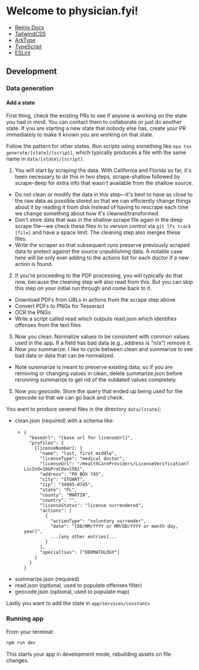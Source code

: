 # Welcome to physician.fyi!

- [Remix Docs](https://remix.run/docs)
- [TailwindCSS](https://tailwindcss.com/docs)
- [ArkType](https://arktype.io/docs/)
- [TypeScript](https://www.typescriptlang.org/docs/)
- [ESLint](https://eslint.org/docs/latest/)

## Development

### Data generation

#### Add a state

First thing, check the existing PRs to see if anyone is working on the state you had in mind. You can contact them to collaborate or just do another state. If you are starting a new state that nobody else has, create your PR immediately to make it known you are working on that state.

Follow the pattern for other states. Run scripts using something like `npx tsx generate/[state]/[script]`, which typically produces a file with the same name in `data/[state]/[script]`.

1. You will start by scraping the data. With California and Florida so far, it's been necessary to do this in two steps, scrape-shallow followed by scrape-deep for extra info that wasn't available from the shallow source.

- Do not clean or modify the data in this step—it's best to have as close to the raw data as possible stored so that we can efficiently change things about it by reading it from disk instead of having to rescrape each time we change something about how it's cleaned/transformed.
- Don't store data that was in the shallow scrape file again in the deep scrape file—we check these files in to version control via `git lfs track [file]` and have a space limit. The cleaning step also merges these files.
- Write the scraper so that subsequent runs preserve previously scraped data to protect against the source unpublishing data. A notable case here will be only ever adding to the actions list for each doctor if a new action is found.

2. If you're proceeding to the PDF processing, you will typically do that now, because the cleaning step will also read from this. But you can skip this step on your initial run through and come back to it.

- Download PDFs from URLs in actions from the scrape step above
- Convert PDFs to PNGs for Tesseract
- OCR the PNGs
- Write a script called read which outputs read.json which identifies offenses from the text files

3. Now you clean. Normalize values to be consistent with common values used in the app. If a field has bad data (e.g., address is "n/a") remove it.
4. Now you summarize. I like to cycle between clean and summarize to see bad data or data that can be normalized.

- Note summarize is meant to preserve existing data, so if you are removing or changing values in clean, delete summarize.json before rerunning summarize to get rid of the outdated values completely.

5. Now you geocode. Store the query that ended up being used for the geocode so that we can go back and check.

You want to produce several files in the directory `data/[state]`:

- clean.json (required) with a schema like:
  - ```
    {
      "baseUrl": "[base url for licenseUrl]",
      "profiles": {
        [licenseNumber]: {
          "name": "last, first middle",
          "licenseType": "medical doctor",
          "licenseUrl": "/HealthCareProviders/LicenseVerification?LicInd=10&ProCde=1501",
          "address": "PO BOX 745",
          "city": "STUART",
          "zip": "34995-0745",
          "state": "FL",
          "county": "MARTIN",
          "country": "",
          "licenseStatus": "license surrendered",
          "actions": [
            {
              "actionType": "voluntary surrender",
              "date": "[DD/MM/YYYY or MM/DD/YYYY or month day, year]",
              ...[any other entries]...
            }
          ],
          "specialties": ["DERMATOLOGY"]
        }
      }
    }
    ```
- summarize.json (required)
- read.json (optional, used to populate offenses filter)
- geocode.json (optional, used to populate map)

Lastly you want to add the state in `app/services/constants`

### Running app

From your terminal:

```sh
npm run dev
```

This starts your app in development mode, rebuilding assets on file changes.

